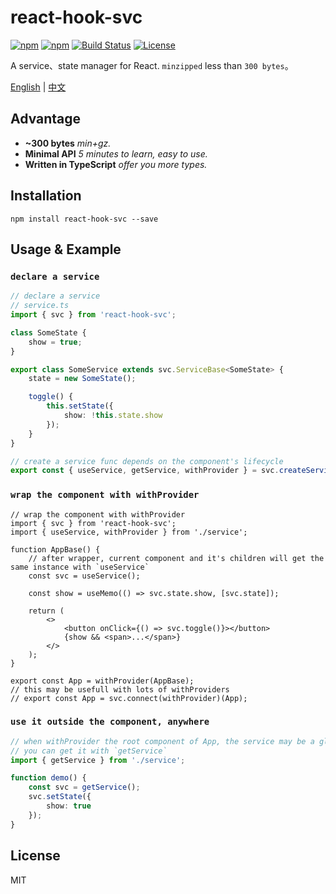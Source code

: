 # react-hook-svc

[![npm][react-hook-svc-icon]][react-hook-svc-npm]
[![npm][react-hook-svc-bundle]][react-hook-svc-npm]
[![Build Status](https://img.shields.io/github/workflow/status/shalldie/hook-service/ci?label=build&logo=github&style=flat-square)](https://github.com/shalldie/hook-service/actions)
[![License](https://img.shields.io/npm/l/react-hook-svc?logo=github&style=flat-square)](https://github.com/shalldie/hook-service)

A service、state manager for React. `minzipped` less than `300 bytes`。

[English](./README.md) | [中文](./README.zh-CN.md)

## Advantage

-   **~300 bytes** _min+gz._
-   **Minimal API** _5 minutes to learn, easy to use._
-   **Written in TypeScript** _offer you more types._

## Installation

    npm install react-hook-svc --save

## Usage & Example

### `declare a service`

```ts
// declare a service
// service.ts
import { svc } from 'react-hook-svc';

class SomeState {
    show = true;
}

export class SomeService extends svc.ServiceBase<SomeState> {
    state = new SomeState();

    toggle() {
        this.setState({
            show: !this.state.show
        });
    }
}

// create a service func depends on the component's lifecycle
export const { useService, getService, withProvider } = svc.createServiceCtx(SomeService);
```

### `wrap the component with withProvider`

```tsx
// wrap the component with withProvider
import { svc } from 'react-hook-svc';
import { useService, withProvider } from './service';

function AppBase() {
    // after wrapper, current component and it's children will get the same instance with `useService`
    const svc = useService();

    const show = useMemo(() => svc.state.show, [svc.state]);

    return (
        <>
            <button onClick={() => svc.toggle()}></button>
            {show && <span>...</span>}
        </>
    );
}

export const App = withProvider(AppBase);
// this may be usefull with lots of withProviders
// export const App = svc.connect(withProvider)(App);
```

### `use it outside the component, anywhere`

```ts
// when withProvider the root component of App, the service may be a global one.
// you can get it with `getService`
import { getService } from './service';

function demo() {
    const svc = getService();
    svc.setState({
        show: true
    });
}
```

## License

MIT

<!-- react-hook-svc -->

[react-hook-svc-icon]: https://img.shields.io/npm/v/react-hook-svc.svg?logo=npm&style=flat-square
[react-hook-svc-npm]: https://www.npmjs.com/package/react-hook-svc
[react-hook-svc-bundle]: https://img.shields.io/bundlephobia/minzip/react-hook-svc?logo=npm&style=flat-square
